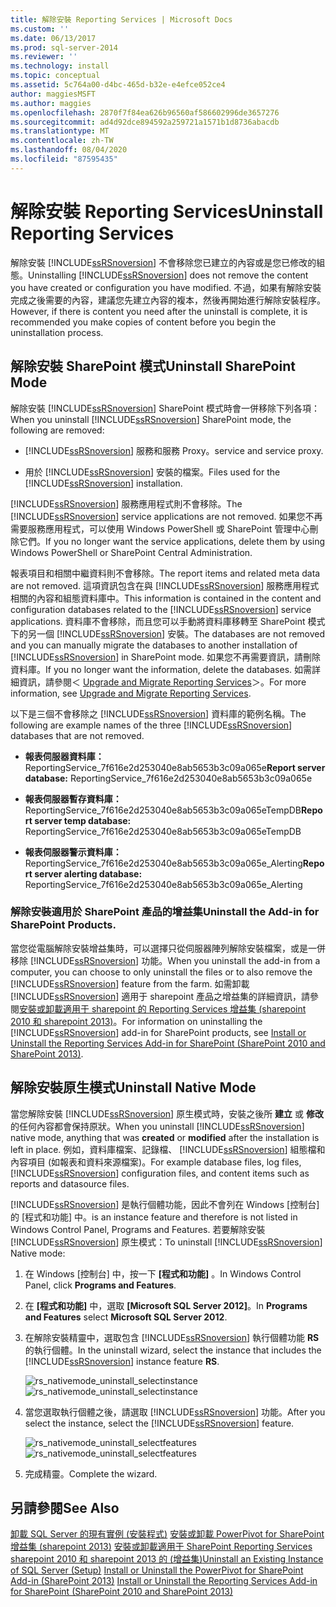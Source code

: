```yaml
---
title: 解除安裝 Reporting Services | Microsoft Docs
ms.custom: ''
ms.date: 06/13/2017
ms.prod: sql-server-2014
ms.reviewer: ''
ms.technology: install
ms.topic: conceptual
ms.assetid: 5c764a00-d4bc-465d-b32e-e4efce052ce4
author: maggiesMSFT
ms.author: maggies
ms.openlocfilehash: 2870f7f84ea626b96560af586602996de3657276
ms.sourcegitcommit: ad4d92dce894592a259721a1571b1d8736abacdb
ms.translationtype: MT
ms.contentlocale: zh-TW
ms.lasthandoff: 08/04/2020
ms.locfileid: "87595435"
---
```

# <a name="uninstall-reporting-services"></a><span data-ttu-id="787e4-102">解除安裝 Reporting Services</span><span class="sxs-lookup"><span data-stu-id="787e4-102">Uninstall Reporting Services</span></span>
  <span data-ttu-id="787e4-103">解除安裝 [!INCLUDE[ssRSnoversion](../../includes/ssrsnoversion-md.md)] 不會移除您已建立的內容或是您已修改的組態。</span><span class="sxs-lookup"><span data-stu-id="787e4-103">Uninstalling [!INCLUDE[ssRSnoversion](../../includes/ssrsnoversion-md.md)] does not remove the content you have created or configuration you have modified.</span></span> <span data-ttu-id="787e4-104">不過，如果有解除安裝完成之後需要的內容，建議您先建立內容的複本，然後再開始進行解除安裝程序。</span><span class="sxs-lookup"><span data-stu-id="787e4-104">However, if there is content you need after the uninstall is complete, it is recommended you make copies of content before you begin the uninstallation process.</span></span>

## <a name="uninstall-sharepoint-mode"></a><span data-ttu-id="787e4-105">解除安裝 SharePoint 模式</span><span class="sxs-lookup"><span data-stu-id="787e4-105">Uninstall SharePoint Mode</span></span>
 <span data-ttu-id="787e4-106">解除安裝 [!INCLUDE[ssRSnoversion](../../includes/ssrsnoversion-md.md)] SharePoint 模式時會一併移除下列各項：</span><span class="sxs-lookup"><span data-stu-id="787e4-106">When you uninstall [!INCLUDE[ssRSnoversion](../../includes/ssrsnoversion-md.md)] SharePoint mode, the following are removed:</span></span>

-   [!INCLUDE[ssRSnoversion](../../includes/ssrsnoversion-md.md)] <span data-ttu-id="787e4-107">服務和服務 Proxy。</span><span class="sxs-lookup"><span data-stu-id="787e4-107">service and service proxy.</span></span>

-   <span data-ttu-id="787e4-108">用於 [!INCLUDE[ssRSnoversion](../../includes/ssrsnoversion-md.md)] 安裝的檔案。</span><span class="sxs-lookup"><span data-stu-id="787e4-108">Files used for the [!INCLUDE[ssRSnoversion](../../includes/ssrsnoversion-md.md)] installation.</span></span>

 <span data-ttu-id="787e4-109">[!INCLUDE[ssRSnoversion](../../includes/ssrsnoversion-md.md)] 服務應用程式則不會移除。</span><span class="sxs-lookup"><span data-stu-id="787e4-109">The [!INCLUDE[ssRSnoversion](../../includes/ssrsnoversion-md.md)] service applications are not removed.</span></span> <span data-ttu-id="787e4-110">如果您不再需要服務應用程式，可以使用 Windows PowerShell 或 SharePoint 管理中心刪除它們。</span><span class="sxs-lookup"><span data-stu-id="787e4-110">If you no longer want the service applications, delete them by using Windows PowerShell or SharePoint Central Administration.</span></span>

 <span data-ttu-id="787e4-111">報表項目和相關中繼資料則不會移除。</span><span class="sxs-lookup"><span data-stu-id="787e4-111">The report items and related meta data are not removed.</span></span> <span data-ttu-id="787e4-112">這項資訊包含在與 [!INCLUDE[ssRSnoversion](../../includes/ssrsnoversion-md.md)] 服務應用程式相關的內容和組態資料庫中。</span><span class="sxs-lookup"><span data-stu-id="787e4-112">This information is contained in the content and configuration databases related to the [!INCLUDE[ssRSnoversion](../../includes/ssrsnoversion-md.md)] service applications.</span></span> <span data-ttu-id="787e4-113">資料庫不會移除，而且您可以手動將資料庫移轉至 SharePoint 模式下的另一個 [!INCLUDE[ssRSnoversion](../../includes/ssrsnoversion-md.md)] 安裝。</span><span class="sxs-lookup"><span data-stu-id="787e4-113">The databases are not removed and you can manually migrate the databases to another installation of [!INCLUDE[ssRSnoversion](../../includes/ssrsnoversion-md.md)] in SharePoint mode.</span></span> <span data-ttu-id="787e4-114">如果您不再需要資訊，請刪除資料庫。</span><span class="sxs-lookup"><span data-stu-id="787e4-114">If you no longer want the information, delete the databases.</span></span> <span data-ttu-id="787e4-115">如需詳細資訊，請參閱＜ [Upgrade and Migrate Reporting Services](../../reporting-services/install-windows/upgrade-and-migrate-reporting-services.md)＞。</span><span class="sxs-lookup"><span data-stu-id="787e4-115">For more information, see [Upgrade and Migrate Reporting Services](../../reporting-services/install-windows/upgrade-and-migrate-reporting-services.md).</span></span>

 <span data-ttu-id="787e4-116">以下是三個不會移除之 [!INCLUDE[ssRSnoversion](../../includes/ssrsnoversion-md.md)] 資料庫的範例名稱。</span><span class="sxs-lookup"><span data-stu-id="787e4-116">The following are example names of the three [!INCLUDE[ssRSnoversion](../../includes/ssrsnoversion-md.md)] databases that are not removed.</span></span>

-   <span data-ttu-id="787e4-117">**報表伺服器資料庫：** ReportingService_7f616e2d253040e8ab5653b3c09a065e</span><span class="sxs-lookup"><span data-stu-id="787e4-117">**Report server database:** ReportingService_7f616e2d253040e8ab5653b3c09a065e</span></span>

-   <span data-ttu-id="787e4-118">**報表伺服器暫存資料庫：** ReportingService_7f616e2d253040e8ab5653b3c09a065eTempDB</span><span class="sxs-lookup"><span data-stu-id="787e4-118">**Report server temp database:** ReportingService_7f616e2d253040e8ab5653b3c09a065eTempDB</span></span>

-   <span data-ttu-id="787e4-119">**報表伺服器警示資料庫：** ReportingService_7f616e2d253040e8ab5653b3c09a065e_Alerting</span><span class="sxs-lookup"><span data-stu-id="787e4-119">**Report server alerting database:** ReportingService_7f616e2d253040e8ab5653b3c09a065e_Alerting</span></span>

### <a name="uninstall-the-add-in-for-sharepoint-products"></a><span data-ttu-id="787e4-120">解除安裝適用於 SharePoint 產品的增益集</span><span class="sxs-lookup"><span data-stu-id="787e4-120">Uninstall the Add-in for SharePoint Products.</span></span>
 <span data-ttu-id="787e4-121">當您從電腦解除安裝增益集時，可以選擇只從伺服器陣列解除安裝檔案，或是一併移除 [!INCLUDE[ssRSnoversion](../../includes/ssrsnoversion-md.md)] 功能。</span><span class="sxs-lookup"><span data-stu-id="787e4-121">When you uninstall the add-in from a computer, you can choose to only uninstall the files or to also remove the [!INCLUDE[ssRSnoversion](../../includes/ssrsnoversion-md.md)] feature from the farm.</span></span> <span data-ttu-id="787e4-122">如需卸載 [!INCLUDE[ssRSnoversion](../../includes/ssrsnoversion-md.md)] 適用于 sharepoint 產品之增益集的詳細資訊，請參閱[安裝或卸載適用于 sharepoint 的 Reporting Services 增益集 &#40;sharepoint 2010 和 sharepoint 2013&#41;](../../reporting-services/install-windows/install-or-uninstall-the-reporting-services-add-in-for-sharepoint.md)。</span><span class="sxs-lookup"><span data-stu-id="787e4-122">For information on uninstalling the [!INCLUDE[ssRSnoversion](../../includes/ssrsnoversion-md.md)] add-in for SharePoint products, see [Install or Uninstall the Reporting Services Add-in for SharePoint &#40;SharePoint 2010 and SharePoint 2013&#41;](../../reporting-services/install-windows/install-or-uninstall-the-reporting-services-add-in-for-sharepoint.md).</span></span>

## <a name="uninstall-native-mode"></a><span data-ttu-id="787e4-123">解除安裝原生模式</span><span class="sxs-lookup"><span data-stu-id="787e4-123">Uninstall Native Mode</span></span>
 <span data-ttu-id="787e4-124">當您解除安裝 [!INCLUDE[ssRSnoversion](../../includes/ssrsnoversion-md.md)] 原生模式時，安裝之後所 **建立** 或 **修改** 的任何內容都會保持原狀。</span><span class="sxs-lookup"><span data-stu-id="787e4-124">When you uninstall [!INCLUDE[ssRSnoversion](../../includes/ssrsnoversion-md.md)] native mode, anything that was **created** or **modified** after the installation is left in place.</span></span> <span data-ttu-id="787e4-125">例如，資料庫檔案、記錄檔、 [!INCLUDE[ssRSnoversion](../../includes/ssrsnoversion-md.md)] 組態檔和內容項目 (如報表和資料來源檔案)。</span><span class="sxs-lookup"><span data-stu-id="787e4-125">For example database files, log files, [!INCLUDE[ssRSnoversion](../../includes/ssrsnoversion-md.md)] configuration files, and content items such as reports and datasource files.</span></span>

 [!INCLUDE[ssRSnoversion](../../includes/ssrsnoversion-md.md)] <span data-ttu-id="787e4-126">是執行個體功能，因此不會列在 Windows [控制台] 的 [程式和功能] 中。</span><span class="sxs-lookup"><span data-stu-id="787e4-126">is an instance feature and therefore is not listed in Windows Control Panel, Programs and Features.</span></span> <span data-ttu-id="787e4-127">若要解除安裝 [!INCLUDE[ssRSnoversion](../../includes/ssrsnoversion-md.md)] 原生模式：</span><span class="sxs-lookup"><span data-stu-id="787e4-127">To uninstall [!INCLUDE[ssRSnoversion](../../includes/ssrsnoversion-md.md)] Native mode:</span></span>

1.  <span data-ttu-id="787e4-128">在 Windows [控制台] 中，按一下 **[程式和功能]** 。</span><span class="sxs-lookup"><span data-stu-id="787e4-128">In Windows Control Panel, click **Programs and Features**.</span></span>

2.  <span data-ttu-id="787e4-129">在 **[程式和功能]** 中，選取 **[Microsoft SQL Server 2012]**。</span><span class="sxs-lookup"><span data-stu-id="787e4-129">In **Programs and Features** select **Microsoft SQL Server 2012**.</span></span>

3.  <span data-ttu-id="787e4-130">在解除安裝精靈中，選取包含 [!INCLUDE[ssRSnoversion](../../includes/ssrsnoversion-md.md)] 執行個體功能 **RS**的執行個體。</span><span class="sxs-lookup"><span data-stu-id="787e4-130">In the uninstall wizard, select the instance that includes the [!INCLUDE[ssRSnoversion](../../includes/ssrsnoversion-md.md)] instance feature **RS**.</span></span>

     <span data-ttu-id="787e4-131">![rs_nativemode_uninstall_selectinstance](../../../2014/sql-server/install/media/rs-nativemode-uninstall-selectinstance.gif "rs_nativemode_uninstall_selectinstance")</span><span class="sxs-lookup"><span data-stu-id="787e4-131">![rs_nativemode_uninstall_selectinstance](../../../2014/sql-server/install/media/rs-nativemode-uninstall-selectinstance.gif "rs_nativemode_uninstall_selectinstance")</span></span>

4.  <span data-ttu-id="787e4-132">當您選取執行個體之後，請選取 [!INCLUDE[ssRSnoversion](../../includes/ssrsnoversion-md.md)] 功能。</span><span class="sxs-lookup"><span data-stu-id="787e4-132">After you select the instance, select the [!INCLUDE[ssRSnoversion](../../includes/ssrsnoversion-md.md)] feature.</span></span>

     <span data-ttu-id="787e4-133">![rs_nativemode_uninstall_selectfeatures](../../../2014/sql-server/install/media/rs-nativemode-uninstall-selectfeatures.gif "rs_nativemode_uninstall_selectfeatures")</span><span class="sxs-lookup"><span data-stu-id="787e4-133">![rs_nativemode_uninstall_selectfeatures](../../../2014/sql-server/install/media/rs-nativemode-uninstall-selectfeatures.gif "rs_nativemode_uninstall_selectfeatures")</span></span>

5.  <span data-ttu-id="787e4-134">完成精靈。</span><span class="sxs-lookup"><span data-stu-id="787e4-134">Complete the wizard.</span></span>

## <a name="see-also"></a><span data-ttu-id="787e4-135">另請參閱</span><span class="sxs-lookup"><span data-stu-id="787e4-135">See Also</span></span>
 <span data-ttu-id="787e4-136">[卸載 SQL Server 的現有實例 &#40;安裝程式&#41;](../../../2014/sql-server/install/uninstall-an-existing-instance-of-sql-server-setup.md) [安裝或卸載 PowerPivot for SharePoint 增益集 &#40;sharepoint 2013&#41;](https://docs.microsoft.com/analysis-services/instances/install-windows/install-or-uninstall-the-power-pivot-for-sharepoint-add-in-sharepoint-2013) [安裝或卸載適用于 SharePoint Reporting Services sharepoint 2010 和 sharepoint 2013 的 &#40;增益集&#41;](../../reporting-services/install-windows/install-or-uninstall-the-reporting-services-add-in-for-sharepoint.md)</span><span class="sxs-lookup"><span data-stu-id="787e4-136">[Uninstall an Existing Instance of SQL Server &#40;Setup&#41;](../../../2014/sql-server/install/uninstall-an-existing-instance-of-sql-server-setup.md) [Install or Uninstall the PowerPivot for SharePoint Add-in &#40;SharePoint 2013&#41;](https://docs.microsoft.com/analysis-services/instances/install-windows/install-or-uninstall-the-power-pivot-for-sharepoint-add-in-sharepoint-2013) [Install or Uninstall the Reporting Services Add-in for SharePoint &#40;SharePoint 2010 and SharePoint 2013&#41;](../../reporting-services/install-windows/install-or-uninstall-the-reporting-services-add-in-for-sharepoint.md)</span></span>


